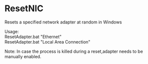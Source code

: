 # ResetNIC
Resets a specified network adapter at random in  Windows

Usage:  
  ResetAdapter.bat "Ethernet"  
  ResetAdapter.bat "Local Area Connection"  

Note: In case the process is killed during a reset,adapter needs to be manually enabled.
